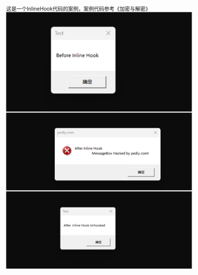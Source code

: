 这是一个InlineHook代码的案例，案例代码参考《加密与解密》
![image](https://github.com/yejinyi/InlineHook/blob/main/beforeHook.png)
![image](https://github.com/yejinyi/InlineHook/blob/main/Hooked.png)
![image](https://github.com/yejinyi/InlineHook/blob/main/AfterHook.png)
